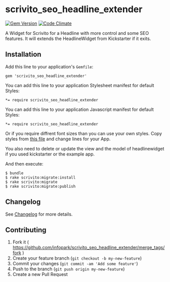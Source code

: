 # scrivito_seo_headline_extender

[![Gem Version](https://badge.fury.io/rb/scrivito_seo_headline_extender.svg)](http://badge.fury.io/rb/scrivito_seo_headline_extender)
[![Code Climate](https://codeclimate.com/github/Scrivito/scrivito_seo_headline_extender/badges/gpa.svg)](https://codeclimate.com/github/Scrivito/scrivito_seo_headline_extender)

A Widget for Scrivito for a Headline with more control and some SEO features. It will extends the HeadlineWidget from Kickstarter if it exits.

## Installation

Add this line to your application's `Gemfile`:

    gem 'scrivito_seo_headline_extender'

You can add this line to your application Stylesheet manifest for default Styles:

    *= require scrivito_seo_headline_extender

You can add this line to your application Javascript manifest for default Styles:

    *= require scrivito_seo_headline_extender

Or if you require diffrent font sizes than you can use your own styles. Copy styles from [this file](https://github.com/gertimon/scrivito_seo_headline_extender/blob/master/app/assets/stylesheets/scrivito_seo_headline_extender/application.css) and change lines for your App.

You also need to delete or update the view and the model of headlinewidget if you used kickstarter or the example app.

And then execute:

    $ bundle
    $ rake scrivito:migrate:install
    $ rake scrivito:migrate
    $ rake scrivito:migrate:publish

## Changelog

See [Changelog](https://github.com/gertimon/scrivito_seo_headline_extender/blob/master/CHANGELOG.md) for more
details.

## Contributing

1. Fork it ( https://github.com/infopark/scrivito_seo_headline_extender/merge_tags/fork )
2. Create your feature branch (`git checkout -b my-new-feature`)
3. Commit your changes (`git commit -am 'Add some feature'`)
4. Push to the branch (`git push origin my-new-feature`)
5. Create a new Pull Request